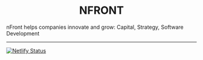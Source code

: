 <h1 align="center">
	NFRONT
</h1>

nFront helps companies innovate and grow: Capital, Strategy, Software Development

---

[![Netlify Status](https://api.netlify.com/api/v1/badges/e0105368-8238-4925-a4cc-6ddd3ecdd354/deploy-status)](https://app.netlify.com/sites/marvelouss/deploys)
